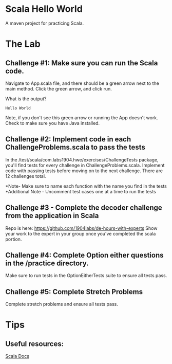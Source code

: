 # Scala Hello World

A maven project for practicing Scala.

# The Lab

## Challenge #1: Make sure you can run the Scala code.

Navigate to App.scala file, and there should be a green arrow next to the main method. Click the green arrow, and click 
run.

What is the output?

```aidl
Hello World
```

Note, if you don't see this green arrow or running the App doesn't work. Check to make sure you have Java installed.

## Challenge #2: Implement code in each ChallengeProblems.scala to pass the tests

In the /test/scala/com.labs1904.hwe/exercises/ChallengeTests package, you'll find 
tests for every challenge in ChallengeProblems.scala. Implement code with passing tests before
moving on to the next challenge. There are 12 challenges total. 

*Note- Make sure to name each function with the name you find in the tests
*Additional Note - Uncomment test cases one at a time to run the tests


## Challenge #3 - Complete the decoder challenge from the application in Scala
Repo is here: https://github.com/1904labs/de-hours-with-experts Show your work to the expert in your group 
once you've completed the scala portion. 

## Challenge #4: Complete Option either questions in the /practice directory. 
Make sure to run tests in the OptionEitherTests suite to ensure all tests pass. 


## Challenge #5: Complete Stretch Problems

Complete stretch problems and ensure all tests pass. 


# Tips

## Useful resources:

[Scala Docs](https://docs.scala-lang.org/tutorials/scala-for-java-programmers.html)


